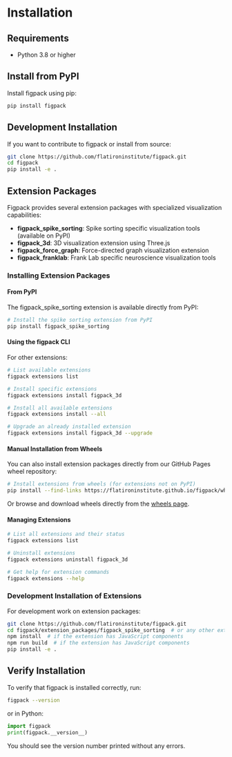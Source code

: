 # Installation

## Requirements

- Python 3.8 or higher

## Install from PyPI

Install figpack using pip:

```bash
pip install figpack
```

## Development Installation

If you want to contribute to figpack or install from source:

```bash
git clone https://github.com/flatironinstitute/figpack.git
cd figpack
pip install -e .
```

## Extension Packages

Figpack provides several extension packages with specialized visualization capabilities:

- **figpack_spike_sorting**: Spike sorting specific visualization tools (available on PyPI)
- **figpack_3d**: 3D visualization extension using Three.js
- **figpack_force_graph**: Force-directed graph visualization extension  
- **figpack_franklab**: Frank Lab specific neuroscience visualization tools

### Installing Extension Packages

#### From PyPI

The figpack_spike_sorting extension is available directly from PyPI:

```bash
# Install the spike sorting extension from PyPI
pip install figpack_spike_sorting
```

#### Using the figpack CLI

For other extensions:

```bash
# List available extensions
figpack extensions list

# Install specific extensions
figpack extensions install figpack_3d

# Install all available extensions
figpack extensions install --all

# Upgrade an already installed extension
figpack extensions install figpack_3d --upgrade
```

#### Manual Installation from Wheels

You can also install extension packages directly from our GitHub Pages wheel repository:

```bash
# Install extensions from wheels (for extensions not on PyPI)
pip install --find-links https://flatironinstitute.github.io/figpack/wheels/ figpack_3d
```

Or browse and download wheels directly from the [wheels page](https://flatironinstitute.github.io/figpack/wheels/).

#### Managing Extensions

```bash
# List all extensions and their status
figpack extensions list

# Uninstall extensions
figpack extensions uninstall figpack_3d

# Get help for extension commands
figpack extensions --help
```

### Development Installation of Extensions

For development work on extension packages:

```bash
git clone https://github.com/flatironinstitute/figpack.git
cd figpack/extension_packages/figpack_spike_sorting  # or any other extension
npm install  # if the extension has JavaScript components
npm run build  # if the extension has JavaScript components
pip install -e .
```

## Verify Installation

To verify that figpack is installed correctly, run:

```bash
figpack --version
```

or in Python:

```python
import figpack
print(figpack.__version__)
```

You should see the version number printed without any errors.
